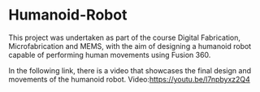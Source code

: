 # Humanoid-Robot
This project was undertaken as part of the course Digital Fabrication, Microfabrication and MEMS, with the aim of designing a humanoid robot capable of performing human movements using Fusion 360. 

In the following link, there is a video that showcases the final design and movements of the humanoid robot.
Video:https://youtu.be/I7npbyxz2Q4
